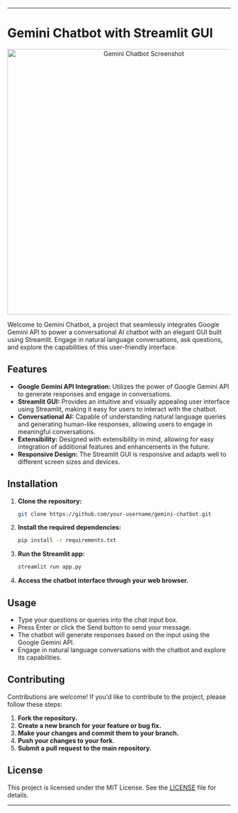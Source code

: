

---

# Gemini Chatbot with Streamlit GUI


<p align="center">
  <img src="C:\Users\TUFF\OneDrive\Desktop\download.png" alt="Gemini Chatbot Screenshot" width="600">
</p>

Welcome to Gemini Chatbot, a project that seamlessly integrates Google Gemini API to power a conversational AI chatbot with an elegant GUI built using Streamlit. Engage in natural language conversations, ask questions, and explore the capabilities of this user-friendly interface.

## Features

- **Google Gemini API Integration:** Utilizes the power of Google Gemini API to generate responses and engage in conversations.
- **Streamlit GUI:** Provides an intuitive and visually appealing user interface using Streamlit, making it easy for users to interact with the chatbot.
- **Conversational AI:** Capable of understanding natural language queries and generating human-like responses, allowing users to engage in meaningful conversations.
- **Extensibility:** Designed with extensibility in mind, allowing for easy integration of additional features and enhancements in the future.
- **Responsive Design:** The Streamlit GUI is responsive and adapts well to different screen sizes and devices.

## Installation

1. **Clone the repository:**

   ```bash
   git clone https://github.com/your-username/gemini-chatbot.git
   ```

2. **Install the required dependencies:**

   ```bash
   pip install -r requirements.txt
   ```

3. **Run the Streamlit app:**

   ```bash
   streamlit run app.py
   ```

4. **Access the chatbot interface through your web browser.**

## Usage

- Type your questions or queries into the chat input box.
- Press Enter or click the Send button to send your message.
- The chatbot will generate responses based on the input using the Google Gemini API.
- Engage in natural language conversations with the chatbot and explore its capabilities.

## Contributing

Contributions are welcome! If you'd like to contribute to the project, please follow these steps:

1. **Fork the repository.**
2. **Create a new branch for your feature or bug fix.**
3. **Make your changes and commit them to your branch.**
4. **Push your changes to your fork.**
5. **Submit a pull request to the main repository.**

## License

This project is licensed under the MIT License. See the [LICENSE](LICENSE) file for details.

---

